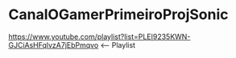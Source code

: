 # CanalOGamerPrimeiroProjSonic
https://www.youtube.com/playlist?list=PLEI9235KWN-GJCiAsHFqlvzA7jEbPmqvo &lt;-- Playlist
